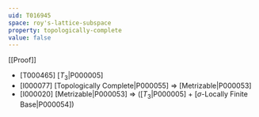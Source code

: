 ```yaml
---
uid: T016945
space: roy's-lattice-subspace
property: topologically-complete
value: false
---
```

[[Proof]]

* [T000465] [$T_3$|P000005]
* [I000077] [Topologically Complete|P000055] => [Metrizable|P000053]
* [I000020] [Metrizable|P000053] => ([$T_3$|P000005] + [$\sigma$-Locally Finite Base|P000054])

